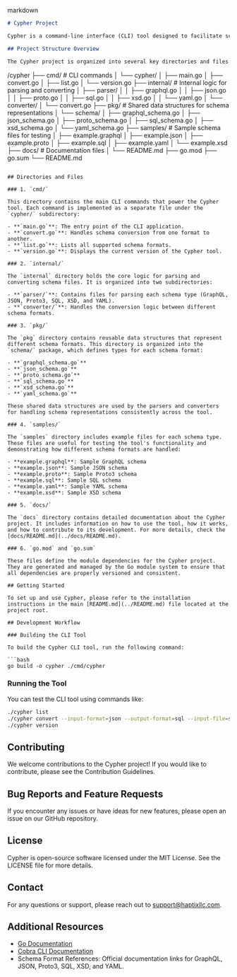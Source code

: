 markdown
```markdown
# Cypher Project

Cypher is a command-line interface (CLI) tool designed to facilitate schema conversion between different formats, including GraphQL, JSON, Proto3, SQL, XSD, and YAML. This directory serves as the core of the Cypher project, containing all the source code and related components required for the tool's functionality.

## Project Structure Overview

The Cypher project is organized into several key directories and files:

```
/cypher
├── cmd/                # CLI commands
│   └── cypher/
│       ├── main.go
│       ├── convert.go
│       ├── list.go
│       └── version.go
├── internal/           # Internal logic for parsing and converting
│   ├── parser/
│   │   ├── graphql.go
│   │   ├── json.go
│   │   ├── proto.go
│   │   ├── sql.go
│   │   ├── xsd.go
│   │   └── yaml.go
│   └── converter/
│       └── convert.go
├── pkg/                # Shared data structures for schema representations
│   └── schema/
│       ├── graphql_schema.go
│       ├── json_schema.go
│       ├── proto_schema.go
│       ├── sql_schema.go
│       ├── xsd_schema.go
│       └── yaml_schema.go
├── samples/            # Sample schema files for testing
│   ├── example.graphql
│   ├── example.json
│   ├── example.proto
│   ├── example.sql
│   ├── example.yaml
│   └── example.xsd
├── docs/               # Documentation files
│   └── README.md
├── go.mod
├── go.sum
└── README.md
```

## Directories and Files

### 1. `cmd/`

This directory contains the main CLI commands that power the Cypher tool. Each command is implemented as a separate file under the `cypher/` subdirectory:

- **`main.go`**: The entry point of the CLI application.
- **`convert.go`**: Handles schema conversion from one format to another.
- **`list.go`**: Lists all supported schema formats.
- **`version.go`**: Displays the current version of the Cypher tool.

### 2. `internal/`

The `internal` directory holds the core logic for parsing and converting schema files. It is organized into two subdirectories:

- **`parser/`**: Contains files for parsing each schema type (GraphQL, JSON, Proto3, SQL, XSD, and YAML).
- **`converter/`**: Handles the conversion logic between different schema formats.

### 3. `pkg/`

The `pkg` directory contains reusable data structures that represent different schema formats. This directory is organized into the `schema/` package, which defines types for each schema format:

- **`graphql_schema.go`**
- **`json_schema.go`**
- **`proto_schema.go`**
- **`sql_schema.go`**
- **`xsd_schema.go`**
- **`yaml_schema.go`**

These shared data structures are used by the parsers and converters for handling schema representations consistently across the tool.

### 4. `samples/`

The `samples` directory includes example files for each schema type. These files are useful for testing the tool's functionality and demonstrating how different schema formats are handled:

- **example.graphql**: Sample GraphQL schema
- **example.json**: Sample JSON schema
- **example.proto**: Sample Proto3 schema
- **example.sql**: Sample SQL schema
- **example.yaml**: Sample YAML schema
- **example.xsd**: Sample XSD schema

### 5. `docs/`

The `docs` directory contains detailed documentation about the Cypher project. It includes information on how to use the tool, how it works, and how to contribute to its development. For more details, check the [docs/README.md](../docs/README.md).

### 6. `go.mod` and `go.sum`

These files define the module dependencies for the Cypher project. They are generated and managed by the Go module system to ensure that all dependencies are properly versioned and consistent.

## Getting Started

To set up and use Cypher, please refer to the installation instructions in the main [README.md](../README.md) file located at the project root.

## Development Workflow

### Building the CLI Tool

To build the Cypher CLI tool, run the following command:

```bash
go build -o cypher ./cmd/cypher
```

### Running the Tool

You can test the CLI tool using commands like:

```bash
./cypher list
./cypher convert --input-format=json --output-format=sql --input-file=samples/example.json --output-file=output.sql
./cypher version
```

## Contributing

We welcome contributions to the Cypher project! If you would like to contribute, please see the Contribution Guidelines.

## Bug Reports and Feature Requests

If you encounter any issues or have ideas for new features, please open an issue on our GitHub repository.

## License

Cypher is open-source software licensed under the MIT License. See the LICENSE file for more details.

## Contact

For any questions or support, please reach out to support@haptixllc.com.

## Additional Resources

- [Go Documentation](https://golang.org/doc/)
- [Cobra CLI Documentation](https://github.com/spf13/cobra)
- Schema Format References: Official documentation links for GraphQL, JSON, Proto3, SQL, XSD, and YAML.
```
